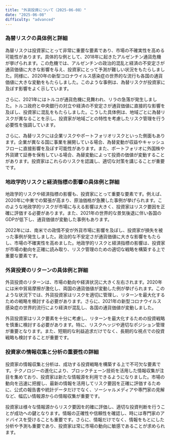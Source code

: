 ```yaml
---
title: "外貨投資について（2025-06-08）"
date: "2025-06-08"
difficulty: "advanced"
---
```


### 為替リスクの具体例と詳細

為替リスクは投資家にとって非常に重要な要素であり、市場の不確実性を高める可能性があります。具体的な例として、2018年に起きたアルゼンチン通貨危機が挙げられます。この危機では、アルゼンチンの政治的混乱と経済の不安定さが通貨価値に大きな影響を与え、投資家にとって予測が難しい状況をもたらしました。同様に、2020年の新型コロナウイルス感染症の世界的な流行も各国の通貨価値に大きな変動をもたらしました。このような事例は、為替リスクが投資家に及ぼす影響をよく示しています。

さらに、2021年にはトルコが通貨危機に見舞われ、リラの急落が発生しました。トルコ政府と中央銀行の対立や経済の不安定さが通貨価値に直接的な影響を及ぼし、投資家に混乱をもたらしました。こうした具体例は、地域ごとに為替リスクが異なることを示し、投資家が地域ごとの特性を考慮したリスク管理を行う必要性を強調しています。

さらに、為替リスクには企業リスクやポートフォリオリスクといった側面もあります。企業が異なる国に事業を展開している場合、為替変動が収益やキャッシュフローに直接影響を及ぼす可能性があります。また、ポートフォリオに外国株や外貨建て証券を保有している場合、為替変動によって投資の価値が変動することがあります。投資家はこれらのリスクを認識し、適切な対策を講じることが重要です。

### 地政学的リスクと経済指標の影響の具体例と詳細

地政学的リスクや経済指標の影響も、投資家にとって重要な要素です。例えば、2020年に中東での緊張が高まり、原油価格が急騰した事例が挙げられます。このような地政学的リスクが市場に与える影響は大きく、投資家はリスク要因を正確に評価する必要があります。また、2021年の世界的な景気後退に伴い各国のGDPが低下し、通貨価値が変動した事例もあります。

2022年には、南米での政情不安が外貨市場に影響を及ぼし、投資家が損失を被った事例が発生しました。政治的な不安定さが通貨価値に大きな影響をもたらし、市場の不確実性を高めました。地政学的リスクと経済指標の影響は、投資家が市場の動向を正確に読み取り、リスク管理のための適切な戦略を構築する上で重要な要素です。

### 外貨投資のリターンの具体例と詳細

外貨投資のリターンは、市場の動向や経済状況に大きく左右されます。2020年には米中貿易摩擦が激化し、両国の通貨価値が変動した例が挙げられます。このような状況下では、外貨投資家はリスクを適切に管理し、リターンを最大化するための戦略を検討する必要があります。さらに、2021年の新型コロナウイルス感染症の世界的流行により経済が混乱し、各国の通貨価値が変動しました。

外貨投資家はリスク要素を十分に考慮し、リターンを最大化するための投資戦略を慎重に検討する必要があります。特に、リスクヘッジや適切なポジション管理が重要となります。また、短期的な利益追求だけでなく、長期的な視点での投資戦略も検討することが重要です。

### 投資家の情報収集と分析の重要性の詳細

投資家の情報収集と分析は、成功する投資戦略を構築する上で不可欠な要素です。テクノロジーの進化により、ブロックチェーン技術を活用した情報収集が注目を集めており、投資家は新たな情報源を利用できるようになりました。市場の動向を迅速に把握し、最新の情報を活用してリスク要因を正確に評価するために、公式の報告書や統計データだけでなく、ソーシャルメディアや専門家の見解など、幅広い情報源からの情報収集が重要です。

投資家は様々な情報源からリスク要因を的確に評価し、適切な投資判断を行うことが成功への鍵となります。情報の正確性や信頼性を確認し、時には専門家のアドバイスを受けることも重要です。さらに、情報だけでなく、情報をもとにした分析や予測も重要であり、投資家は常に市場の動向に敏感であることが求められます。

